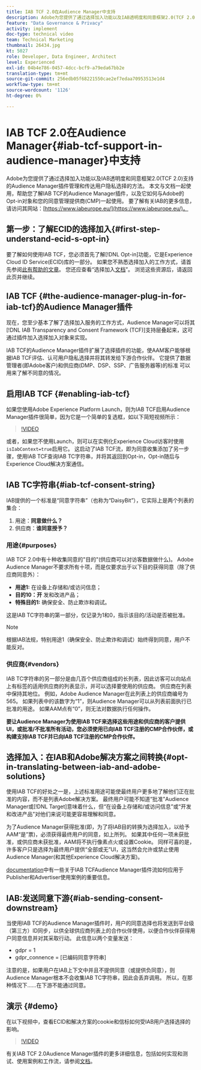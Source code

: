 ```yaml
---
title: IAB TCF 2.0在Audience Manager中支持
description: Adobe为您提供了通过选择加入功能以及IAB透明度和同意框架2.0(TCF 2.0)支持的Audience Manager插件管理和传达用户隐私选择的方法。 本文与文档一起使用，帮助您了解IAB TCF的Audience Manager插件，以及它如何与Adobe的Opt-in对象和您的同意管理提供商(CMP)一起使用。
feature: "Data Governance & Privacy"
activity: implement
doc-type: technical video
team: Technical Marketing
thumbnail: 26434.jpg
kt: 5027
role: Developer, Data Engineer, Architect
level: Experienced
exl-id: 04b4e786-0457-4dcc-bcf9-a79eda67bb2e
translation-type: tm+mt
source-git-commit: 256edb05f68221550cae2ef7edaa70953513e1d4
workflow-type: tm+mt
source-wordcount: '1126'
ht-degree: 0%

---
```


# IAB TCF 2.0在Audience Manager{#iab-tcf-support-in-audience-manager}中支持

Adobe为您提供了通过选择加入功能以及IAB透明度和同意框架2.0(TCF 2.0)支持的Audience Manager插件管理和传达用户隐私选择的方法。 本文与文档一起使用，帮助您了解IAB TCF的Audience Manager插件，以及它如何与Adobe的Opt-in对象和您的同意管理提供商(CMP)一起使用。 要了解有关IAB的更多信息，请访问其网站：[https://www.iabeurope.eu/](https://www.iabeurope.eu/)。

## 第一步：了解ECID的选择加入{#first-step-understand-ecid-s-opt-in}

要了解如何使用IAB TCF，您必须首先了解[!DNL Opt-in]功能，它是Experience Cloud ID Service(ECID)库的一部分。 如果您不熟悉选择加入的工作方式，请首先参阅[此有帮助的文章](https://docs.adobe.com/content/help/en/core-services-learn/tutorials/id-service/use-opt-in-to-control-experience-cloud-activities-based-on-user-consent.html)。 您还应查看“选择加入[文档](https://docs.adobe.com/content/help/zh-Hans/id-service/using/implementation/opt-in-service/optin-overview.html)”。 浏览这些资源后，请返回此页并继续。

## IAB TCF {#the-audience-manager-plug-in-for-iab-tcf}的Audience Manager插件

现在，您至少基本了解了选择加入服务的工作方式，Audience Manager可以将其[!DNL IAB Transparency and Consent Framework (TCF)]支持层叠起来，这可通过插件加入选择加入对象来实现。

IAB TCF的Audience Manager插件扩展了选择插件的功能，使AAM客户能够根据IAB TCF评估、认可用户隐私选择并将其转发给下游合作伙伴。 它提供了数据管理者(即Adobe客户)和供应商(DMP、DSP、SSP、广告服务器等)的标准 可以用来了解不同意的情况。

## 启用IAB TCF {#enabling-iab-tcf}

如果您使用Adobe Experience Platform Launch，则为IAB TCF启用Audience Manager插件很简单，因为它是一个简单的复选框，如以下简短视频所示：

>[!VIDEO](https://video.tv.adobe.com/v/26433/?quality=12)

或者，如果您不使用Launch，则可以在实例化Experience Cloud访客时使用`isIabContext=true`启用它。 这启动了IAB TCF流，即为同意收集添加了另一步骤，使用IAB TCF查询IAB TC字符串，并将其返回到Opt-in，Opt-in随后与Experience Cloud解决方案通信。

## IAB TC字符串{#iab-tcf-consent-string}

IAB提供的一个标准是“同意字符串”（也称为“DaisyBit”），它实际上是两个列表的集合：

1. 用途：**同意做什么？**
1. 供应商：**谁同意授予？**

### 用途{#purposes}

IAB TCF 2.0中有十种收集同意的&quot;目的&quot;(供应商可以对访客数据做什么)。 Adobe Audience Manager不要求所有十项，而是仅要求出于以下目的获得同意（除了供应商同意外）：

* **用途1:** 在设备上存储和/或访问信息；
* **目的10：开** 发和改进产品；
* **特殊目的1:** 确保安全、防止欺诈和调试。

这是IAB TC字符串的第一部分，仅记录为1和0，指示该目的/活动是否被批准。

>[!NOTE]
>
>根据IAB法规，特别用途1（确保安全、防止欺诈和调试）始终得到同意，用户不能反对。

### 供应商{#vendors}

IAB TC字符串的另一部分是由几百个供应商组成的长列表，因此访客可以向站点上有标签的适用供应商的列表显示，并可以选择要使用的供应商。 供应商在列表中保持其地位。 例如，Adobe Audience Manager在此列表上的供应商编号为565。 如果列表中的该数字为“1”，则Audience Manager可以从列表前面执行已批准的用途。 如果AAM点有“0”，则无法对数据执行任何操作。

**要让Audience Manager为使用IAB TCF来选择这些用途和供应商的客户提供UI，或批准/不批准所有活动，您必须使用已向IAB TCF注册的CMP合作伙伴，或构建支持IAB TCF并已向IAB TCF注册的CMP合作伙伴。**

## 选择加入：在IAB和Adobe解决方案之间转换{#opt-in-translating-between-iab-and-adobe-solutions}

使用IAB TCF的好处之一是，上述标准用途可能使最终用户更多地了解他们正在批准的内容，而不是列表Adobe解决方案。 最终用户可能不知道“批准”Audience Manager或[!DNL Target]意味着什么，但“在设备上存储和/或访问信息”或“开发和改进产品”对他们来说可能更容易理解和同意。

为了Audience Manager获得批准(即，为了将IAB目的转换为选择加入，以给予AAM“是”票)，必须获得最终用户的同意，如上所列。 如果其中任何一项未获批准，或供应商未获批准，AAM将不执行像素点火或设置Cookie。 同样可喜的是，许多客户只是选择为最终用户提供“全部或无”UI，这当然会允许或禁止使用Audience Manager(和其他Experience Cloud解决方案)。

[documentation](https://marketing.adobe.com/resources/help/en_US/aam/aam-iab-plugin.html)中有一些关于IAB TCFAudience Manager插件流如何应用于Publisher和Advertiser使用案例的重要信息。

## IAB:发送同意下游{#iab-sending-consent-downstream}

当使用IAB TCF的Audience Manager插件时，用户的同意选择也将发送到平台级（第三方）ID同步，以供全球供应商列表上的合作伙伴使用，以便合作伙伴获得用户同意信息并对其采取行动。 此信息以两个变量发送：

* gdpr = 1
* gdpr_connence = [已编码同意字符串]

注意的是，如果用户在IAB上下文中并且不提供同意（或提供负同意），则Audience Manager根本不会收集IAB TC字符串，因此会丢弃调用。 所以，在那种情况下……在下游不能通过同意。

## 演示 {#demo}

在以下视频中，查看ECID和解决方案的cookie和信标如何受IAB用户选择选择的影响。

>[!VIDEO](https://video.tv.adobe.com/v/26434/?quality=12)

有关IAB TCF 2.0Audience Manager插件的更多详细信息，包括如何实现和测试、使用案例和工作流，请参阅[文档](https://docs.adobe.com/content/help/en/audience-manager/user-guide/overview/data-privacy/consent-management/aam-iab-plugin.html)。

